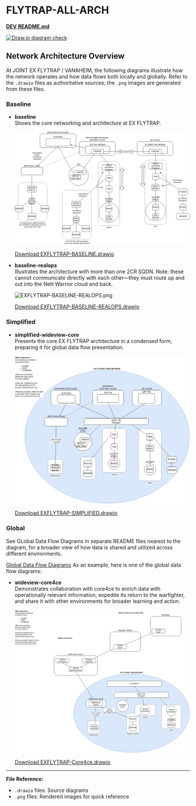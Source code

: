 # FLYTRAP-ALL-ARCH

**[DEV README.md](DEVREADME.md)**

[![Draw.io diagram check](https://github.com/dlf-dds/FLYTRAP-ALL-ARCH/actions/workflows/diagrams.yml/badge.svg)](https://github.com/dlf-dds/FLYTRAP-ALL-ARCH/actions/workflows/diagrams.yml)


## Network Architecture Overview

At JOINT EX FLYTRAP / VANAHEIM, the following diagrams illustrate how the network operates and how data flows both locally and globally. Refer to the `.drawio` files as authoritative sources; the `.png` images are generated from these files.

### Baseline

- **baseline**  
    Shows the core networking and architecture at EX FLYTRAP.

    ![EXFLYTRAP-BASELINE.png](baseline/EXFLYTRAP-BASELINE.png)
    
    [Download EXFLYTRAP-BASELINE.drawio](baseline/EXFLYTRAP-BASELINE.drawio)

- **baseline-realops**  
    Illustrates the architecture with more than one 2CR SQDN. Note: these cannot communicate directly with each other—they must route up and out into the Nett Warrior cloud and back.

    ![EXFLYTRAP-BASELINE-REALOPS.png](baseline/EXFLYTRAP-DATAPIPES-REALOPS.png)
    
    [Download EXFLYTRAP-BASELINE-REALOPS.drawio](baseline/EXFLYTRAP-BASELINE-REALOPS.drawio)

### Simplified

- **simplified-wideview-core**  
    Presents the core EX FLYTRAP architecture in a condensed form, preparing it for global data flow presentation.

    ![EXFLYTRAP-SIMPLIFIED.png](simplified/EXFLYTRAP-SIMPLIFIED.png)
    
    [Download EXFLYTRAP-SIMPLIFIED.drawio](simplified/EXFLYTRAP-SIMPLIFIED.drawio)

### Global

See GLobal Data Flow Diagrams in separate README files nearest to the diagram, for a broader view of how data is shared and utilized across different environments.

[Global Data Flow Diagrams](global/README.md)
As an example, here is one of the global data flow diagrams:

- **wideview-core4ce**  
    Demonstrates collaboration with core4ce to enrich data with operationally relevant information, expedite its return to the warfighter, and share it with other environments for broader learning and action.

    ![core4ce.png](global/core4ce/EXFLYTRAP-Core4ce.png)
    
    [Download EXFLYTRAP-Core4ce.drawio](global/core4rce/EXFLYTRAP-Core4ce.drawio)



---
**File Reference:**  
- `.drawio` files: Source diagrams  
- `.png` files: Rendered images for quick reference